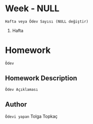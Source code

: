 # Week - NULL

`Hafta veya Ödev Sayısı (NULL değiştir)`

1. Hafta

# Homework

`Ödev`

## Homework Description

`Ödev Açıklaması `

## Author

`Ödevi yapan`
Tolga Topkaç
